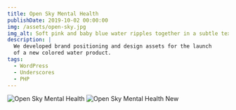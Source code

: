 ```yaml
---
title: Open Sky Mental Health
publishDate: 2019-10-02 00:00:00
img: /assets/open-sky.jpg
img_alt: Soft pink and baby blue water ripples together in a subtle texture.
description: |
  We developed brand positioning and design assets for the launch
  of a new colored water product.
tags:
  - WordPress
  - Underscores
  - PHP
---
```


![Open Sky Mental Health](https://ik.imagekit.io/boxhuwbys/open.webp?updatedAt=1713921977148)
![Open Sky Mental Health New](https://ik.imagekit.io/boxhuwbys/open-sky-1.webp?updatedAt=1713922121772)
